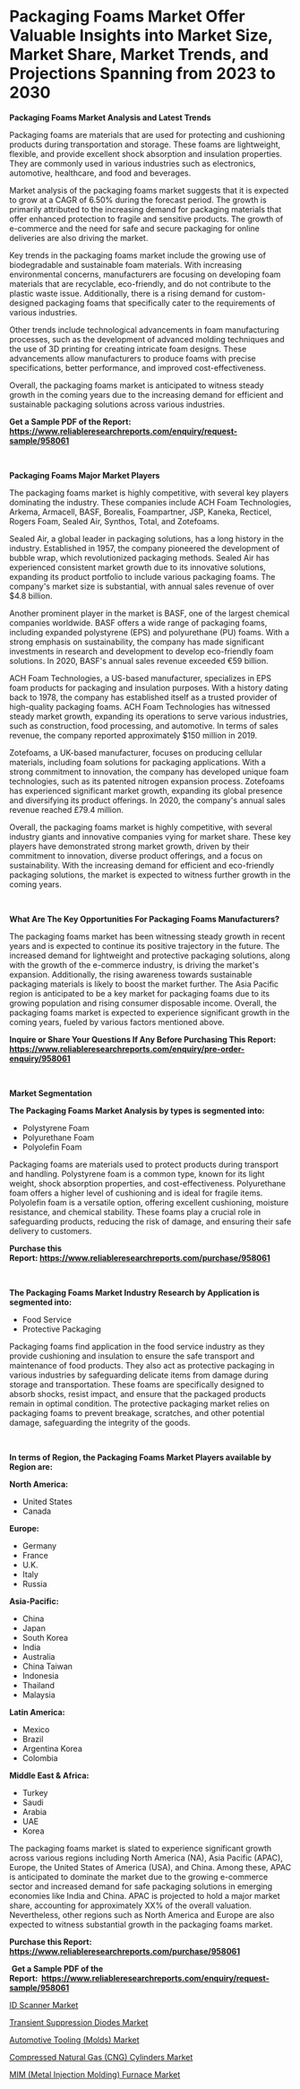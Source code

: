 <p><h1>Packaging Foams Market Offer Valuable Insights into Market Size, Market Share, Market Trends, and Projections Spanning from 2023 to 2030</h1></p><p><strong>Packaging Foams Market Analysis and Latest Trends</strong></p>
<p><p>Packaging foams are materials that are used for protecting and cushioning products during transportation and storage. These foams are lightweight, flexible, and provide excellent shock absorption and insulation properties. They are commonly used in various industries such as electronics, automotive, healthcare, and food and beverages.</p><p>Market analysis of the packaging foams market suggests that it is expected to grow at a CAGR of 6.50% during the forecast period. The growth is primarily attributed to the increasing demand for packaging materials that offer enhanced protection to fragile and sensitive products. The growth of e-commerce and the need for safe and secure packaging for online deliveries are also driving the market.</p><p>Key trends in the packaging foams market include the growing use of biodegradable and sustainable foam materials. With increasing environmental concerns, manufacturers are focusing on developing foam materials that are recyclable, eco-friendly, and do not contribute to the plastic waste issue. Additionally, there is a rising demand for custom-designed packaging foams that specifically cater to the requirements of various industries.</p><p>Other trends include technological advancements in foam manufacturing processes, such as the development of advanced molding techniques and the use of 3D printing for creating intricate foam designs. These advancements allow manufacturers to produce foams with precise specifications, better performance, and improved cost-effectiveness.</p><p>Overall, the packaging foams market is anticipated to witness steady growth in the coming years due to the increasing demand for efficient and sustainable packaging solutions across various industries.</p></p>
<p><strong>Get a Sample PDF of the Report:&nbsp; <a href="https://www.reliableresearchreports.com/enquiry/request-sample/958061">https://www.reliableresearchreports.com/enquiry/request-sample/958061</a></strong></p>
<p>&nbsp;</p>
<p><strong>Packaging Foams Major Market Players</strong></p>
<p><p>The packaging foams market is highly competitive, with several key players dominating the industry. These companies include ACH Foam Technologies, Arkema, Armacell, BASF, Borealis, Foampartner, JSP, Kaneka, Recticel, Rogers Foam, Sealed Air, Synthos, Total, and Zotefoams.</p><p>Sealed Air, a global leader in packaging solutions, has a long history in the industry. Established in 1957, the company pioneered the development of bubble wrap, which revolutionized packaging methods. Sealed Air has experienced consistent market growth due to its innovative solutions, expanding its product portfolio to include various packaging foams. The company's market size is substantial, with annual sales revenue of over $4.8 billion.</p><p>Another prominent player in the market is BASF, one of the largest chemical companies worldwide. BASF offers a wide range of packaging foams, including expanded polystyrene (EPS) and polyurethane (PU) foams. With a strong emphasis on sustainability, the company has made significant investments in research and development to develop eco-friendly foam solutions. In 2020, BASF's annual sales revenue exceeded €59 billion.</p><p>ACH Foam Technologies, a US-based manufacturer, specializes in EPS foam products for packaging and insulation purposes. With a history dating back to 1978, the company has established itself as a trusted provider of high-quality packaging foams. ACH Foam Technologies has witnessed steady market growth, expanding its operations to serve various industries, such as construction, food processing, and automotive. In terms of sales revenue, the company reported approximately $150 million in 2019.</p><p>Zotefoams, a UK-based manufacturer, focuses on producing cellular materials, including foam solutions for packaging applications. With a strong commitment to innovation, the company has developed unique foam technologies, such as its patented nitrogen expansion process. Zotefoams has experienced significant market growth, expanding its global presence and diversifying its product offerings. In 2020, the company's annual sales revenue reached £79.4 million.</p><p>Overall, the packaging foams market is highly competitive, with several industry giants and innovative companies vying for market share. These key players have demonstrated strong market growth, driven by their commitment to innovation, diverse product offerings, and a focus on sustainability. With the increasing demand for efficient and eco-friendly packaging solutions, the market is expected to witness further growth in the coming years.</p></p>
<p>&nbsp;</p>
<p><strong>What Are The Key Opportunities For Packaging Foams Manufacturers?</strong></p>
<p><p>The packaging foams market has been witnessing steady growth in recent years and is expected to continue its positive trajectory in the future. The increased demand for lightweight and protective packaging solutions, along with the growth of the e-commerce industry, is driving the market's expansion. Additionally, the rising awareness towards sustainable packaging materials is likely to boost the market further. The Asia Pacific region is anticipated to be a key market for packaging foams due to its growing population and rising consumer disposable income. Overall, the packaging foams market is expected to experience significant growth in the coming years, fueled by various factors mentioned above.</p></p>
<p><strong>Inquire or Share Your Questions If Any Before Purchasing This Report: <a href="https://www.reliableresearchreports.com/enquiry/pre-order-enquiry/958061">https://www.reliableresearchreports.com/enquiry/pre-order-enquiry/958061</a></strong></p>
<p>&nbsp;</p>
<p><strong>Market Segmentation</strong></p>
<p><strong>The Packaging Foams Market Analysis by types is segmented into:</strong></p>
<p><ul><li>Polystyrene Foam</li><li>Polyurethane Foam</li><li>Polyolefin Foam</li></ul></p>
<p><p>Packaging foams are materials used to protect products during transport and handling. Polystyrene foam is a common type, known for its light weight, shock absorption properties, and cost-effectiveness. Polyurethane foam offers a higher level of cushioning and is ideal for fragile items. Polyolefin foam is a versatile option, offering excellent cushioning, moisture resistance, and chemical stability. These foams play a crucial role in safeguarding products, reducing the risk of damage, and ensuring their safe delivery to customers.</p></p>
<p><strong>Purchase this Report:&nbsp;<a href="https://www.reliableresearchreports.com/purchase/958061">https://www.reliableresearchreports.com/purchase/958061</a></strong></p>
<p>&nbsp;</p>
<p><strong>The Packaging Foams Market Industry Research by Application is segmented into:</strong></p>
<p><ul><li>Food Service</li><li>Protective Packaging</li></ul></p>
<p><p>Packaging foams find application in the food service industry as they provide cushioning and insulation to ensure the safe transport and maintenance of food products. They also act as protective packaging in various industries by safeguarding delicate items from damage during storage and transportation. These foams are specifically designed to absorb shocks, resist impact, and ensure that the packaged products remain in optimal condition. The protective packaging market relies on packaging foams to prevent breakage, scratches, and other potential damage, safeguarding the integrity of the goods.</p></p>
<p>&nbsp;</p>
<p><strong>In terms of Region, the Packaging Foams Market Players available by Region are:</strong></p>
<p>
    <p> <strong> North America: </strong>
        <ul>
            <li>United States</li>
            <li>Canada</li>
        </ul>
        </p> 
    <p> <strong> Europe: </strong>
        <ul>
            <li>Germany</li>
            <li>France</li>
            <li>U.K.</li>
            <li>Italy</li>
            <li>Russia</li>
        </ul>
        </p> 
    <p> <strong> Asia-Pacific: </strong>
        <ul>
            <li>China</li>
            <li>Japan</li>
            <li>South Korea</li>
            <li>India</li>
            <li>Australia</li>
            <li>China Taiwan</li>
            <li>Indonesia</li>
            <li>Thailand</li>
            <li>Malaysia</li>
        </ul>
        </p> 
    <p> <strong> Latin America: </strong>
        <ul>
            <li>Mexico</li>
            <li>Brazil</li>
            <li>Argentina Korea</li>
            <li>Colombia</li>
        </ul>
        </p> 
    <p> <strong> Middle East & Africa: </strong>
        <ul>
            <li>Turkey</li>
            <li>Saudi</li>
            <li>Arabia</li>
            <li>UAE</li>
            <li>Korea</li>
        </ul>
    </p>
    </p>
<p><p>The packaging foams market is slated to experience significant growth across various regions including North America (NA), Asia Pacific (APAC), Europe, the United States of America (USA), and China. Among these, APAC is anticipated to dominate the market due to the growing e-commerce sector and increased demand for safe packaging solutions in emerging economies like India and China. APAC is projected to hold a major market share, accounting for approximately XX% of the overall valuation. Nevertheless, other regions such as North America and Europe are also expected to witness substantial growth in the packaging foams market.</p></p>
<p><strong>Purchase this Report: <a href="https://www.reliableresearchreports.com/purchase/958061">https://www.reliableresearchreports.com/purchase/958061</a></strong></p>
<p>&nbsp;<strong>Get a Sample PDF of the Report:&nbsp;&nbsp;<a href="https://www.reliableresearchreports.com/enquiry/request-sample/958061">https://www.reliableresearchreports.com/enquiry/request-sample/958061</a></strong></p>
<p><strong></strong></p>
<p><p><a href="https://medium.com/@late.bean.frame/id-scanner-market-report-reveals-the-latest-trends-and-growth-opportunities-of-this-market-443b83befcac">ID Scanner Market</a></p><p><a href="https://medium.com/@santosh735584/transient-suppression-diodes-market-comprehensive-assessment-by-type-application-and-geography-25f7cb75cfda">Transient Suppression Diodes Market</a></p><p><a href="https://www.linkedin.com/pulse/automotive-tooling-molds-market-insights-players-forecast-r0fpe/">Automotive Tooling (Molds) Market</a></p><p><a href="https://www.linkedin.com/pulse/compressed-natural-gas-cng-cylinders-market-research-report-d0q3e/">Compressed Natural Gas (CNG) Cylinders Market</a></p><p><a href="https://www.linkedin.com/pulse/decoding-mim-metal-injection-molding-furnace-market-deep-ed12e/">MIM (Metal Injection Molding) Furnace Market</a></p></p>